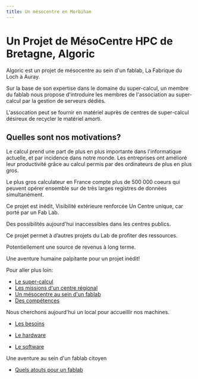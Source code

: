 ```yaml
---
title: Un mésocentre en Morbihan
---
```


# Un Projet de MésoCentre HPC de Bretagne, Algoric

Algoric est un projet de mésocentre au sein d'un fablab, La Fabrique du Loch à Auray.

Sur la base de son expertise dans le domaine du super-calcul, un membre du fablab
nous propose d'introduire les membres de l'association au super-calcul par la gestion
de serveurs dédiés.

L'assocation peut se fournir en matériel auprès de centres de super-calcul désireux
de recycler le matériel amorti.

## Quelles sont nos motivations?

Le calcul prend une part de plus en plus importante dans l'informatique actuelle,
et par incidence dans notre monde. Les entreprises ont amélioré leur productivité
grâce au calcul permis par des ordinateurs de plus en plus gros.

Le plus gros calculateur en France compte plus de 500 000 coeurs qui peuvent opérer
ensemble sur de très larges registres de données simultanément.



Ce projet est inédit,
Visibilité extérieure renforcée
Un Centre unique, car porté par un Fab Lab.

Des possibilités aujourd'hui inaccessibles dans les centres publics.

Ce projet permet à d’autres projets du Lab de profiter des ressources.

Potentiellement une source de revenus à long terme.

Une aventure humaine palpitante pour un projet inédit!


Pour aller plus loin:
- [Le super-calcul](definitions.md)
- [Les missions d'un centre régional](missions.md)
- [Un mésocentre au sein d'un fablab](etapes.md)
- [Des compétences](competences.md)

Nous cherchons aujourd'hui un local pour accueillir nos machines.
- [Les besoins](besoins.md)

- [Le hardware](hardware.md)
- [Le software](software.md)

Une aventure au sein d'un fablab citoyen
- [Quels atouts pour un fablab](atouts.md)
